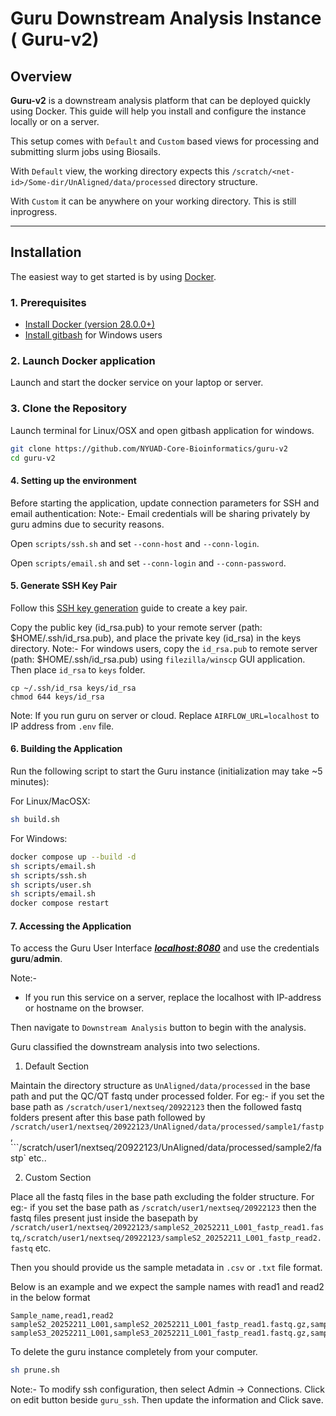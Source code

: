 # Guru Downstream Analysis Instance ( Guru-v2)

## Overview

**Guru-v2** is a downstream analysis platform that can be deployed quickly using Docker. This guide will help you install and configure the instance locally or on a server.

This setup comes with ```Default``` and ```Custom``` based views for processing and submitting slurm jobs using Biosails. 

With ```Default``` view, the working directory expects this ```/scratch/<net-id>/Some-dir/UnAligned/data/processed``` directory structure. 

With ```Custom``` it can be anywhere on your working directory. This is still inprogress. 

---

## Installation

The easiest way to get started is by using [Docker](https://www.docker.com/).

### 1. Prerequisites

- [Install Docker (version 28.0.0+)](https://www.docker.com/get-started)
- [Install gitbash](https://git-scm.com/downloads) for Windows users

### 2. Launch Docker application 

Launch and start the docker service on your laptop or server. 

### 3. Clone the Repository

Launch terminal for Linux/OSX and open gitbash application for windows.

```bash
git clone https://github.com/NYUAD-Core-Bioinformatics/guru-v2
cd guru-v2
```

#### 4. Setting up the environment

Before starting the application, update connection parameters for SSH and email authentication:
Note:- Email credentials will be sharing privately by guru admins due to security reasons. 

Open ```scripts/ssh.sh``` and set ```--conn-host``` and ```--conn-login```.

Open ```scripts/email.sh``` and set ```--conn-login``` and ```--conn-password```.

#### 5. Generate SSH Key Pair

Follow this [SSH key generation](https://www.ssh.com/academy/ssh/keygen) guide to create a key pair.

Copy the public key (id_rsa.pub) to your remote server (path: $HOME/.ssh/id_rsa.pub), and place the private key (id_rsa) in the keys directory.
Note:- For windows users, copy the ```id_rsa.pub``` to remote server (path: $HOME/.ssh/id_rsa.pub) using ```filezilla/winscp``` GUI application. Then place ```id_rsa``` to ```keys``` folder.

```
cp ~/.ssh/id_rsa keys/id_rsa
chmod 644 keys/id_rsa
```

Note: If you run guru on server or cloud. Replace ```AIRFLOW_URL=localhost``` to IP address from ```.env``` file.
 
#### 6. Building the Application 

Run the following script to start the Guru instance (initialization may take ~5 minutes):

For Linux/MacOSX:

``` bash
sh build.sh
```

For Windows:

``` bash
docker compose up --build -d
sh scripts/email.sh
sh scripts/ssh.sh
sh scripts/user.sh
sh scripts/email.sh
docker compose restart
```

#### 7. Accessing the Application

To access the Guru User Interface [***localhost:8080***](localhost:8080)
and use the credentials **guru**/**admin**.

Note:- 
- If you run this service on a server, replace the localhost with IP-address or hostname on the browser. 

Then navigate to ```Downstream Analysis``` button to begin with the analysis. 

Guru classified the downstream analysis into two selections.

1) Default Section

Maintain the directory structure as ```UnAligned/data/processed``` in the base path and put the QC/QT fastq under processed folder.
For eg:- if you set the base path as ```/scratch/user1/nextseq/20922123``` then the followed fastq folders present after this base path followed by ```/scratch/user1/nextseq/20922123/UnAligned/data/processed/sample1/fastp```, ```/scratch/user1/nextseq/20922123/UnAligned/data/processed/sample2/fastp` etc..

2. Custom Section

Place all the fastq files in the base path excluding the folder structure. 
For eg:- if you set the base path as ```/scratch/user1/nextseq/20922123``` then the fastq files present just inside the basepath by ```/scratch/user1/nextseq/20922123/sampleS2_20252211_L001_fastp_read1.fastq```,```/scratch/user1/nextseq/20922123/sampleS2_20252211_L001_fastp_read2.fastq``` etc.

Then you should provide us the sample metadata in ```.csv``` or ```.txt``` file format.

Below is an example and we expect the sample names with read1 and read2 in the below format

```
Sample_name,read1,read2
sampleS2_20252211_L001,sampleS2_20252211_L001_fastp_read1.fastq.gz,sampleS2_20252211_L001_fastp_read2.fastq.gz
sampleS3_20252211_L001,sampleS3_20252211_L001_fastp_read1.fastq.gz,sampleS3_20252211_L001_fastp_read2.fastq.gz
```



To delete the guru instance completely from your computer. 

``` bash 
sh prune.sh
```

Note:- To modify ssh configuration, then select Admin -> Connections.
Click on edit button beside ```guru_ssh```. Then update the information and Click save. 
